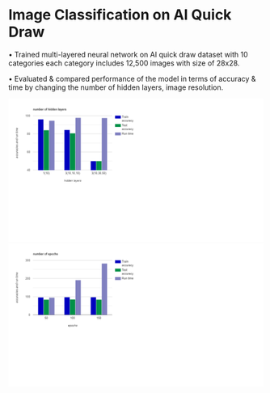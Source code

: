 # Image Classification on AI Quick Draw 
•	Trained multi-layered neural network on AI quick draw dataset with 10 categories each category includes 12,500 images with size of 28x28.

•	Evaluated & compared performance of the model in terms of accuracy & time by changing the number of hidden layers, image resolution.

![Plot](https://github.com/prabha1729/Sentiment-Analysis/blob/master/hiddernlayers.png)
![Plot](https://github.com/prabha1729/Sentiment-Analysis/blob/master/epoches.png)

